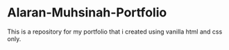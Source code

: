 # Alaran-Muhsinah-Portfolio
This is a repository for my portfolio that i created using vanilla html and css only.
